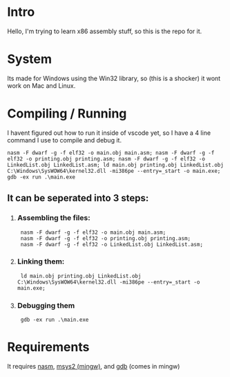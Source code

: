 # Intro
Hello, I'm trying to learn x86 assembly stuff, so this is the repo for it.

# System
Its made for Windows using the Win32 library, so (this is a shocker) it wont work on Mac and Linux.

# Compiling / Running
I havent figured out how to run it inside of vscode yet, so I have a 4 line command I use to compile and debug it.
```
nasm -F dwarf -g -f elf32 -o main.obj main.asm; nasm -F dwarf -g -f elf32 -o printing.obj printing.asm; nasm -F dwarf -g -f elf32 -o LinkedList.obj LinkedList.asm; ld main.obj printing.obj LinkedList.obj C:\Windows\SysWOW64\kernel32.dll -mi386pe --entry=_start -o main.exe; gdb -ex run .\main.exe
```

## It can be seperated into 3 steps:

1. ### Assembling the files:
        nasm -F dwarf -g -f elf32 -o main.obj main.asm;
        nasm -F dwarf -g -f elf32 -o printing.obj printing.asm;
        nasm -F dwarf -g -f elf32 -o LinkedList.obj LinkedList.asm;
2. ### Linking them:
        ld main.obj printing.obj LinkedList.obj C:\Windows\SysWOW64\kernel32.dll -mi386pe --entry=_start -o main.exe;
3. ### Debugging them
        gdb -ex run .\main.exe

# Requirements
It requires [nasm](https://www.nasm.us/), [msys2 (mingw)](https://www.msys2.org/), and [gdb](https://www.sourceware.org/gdb/) (comes in mingw)